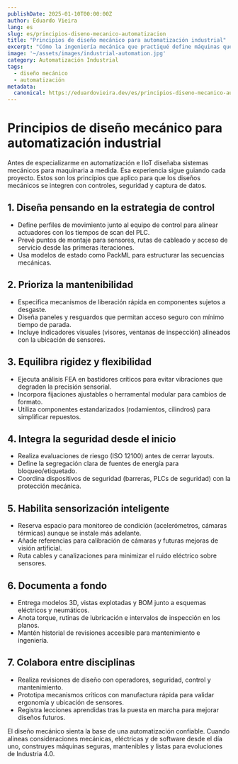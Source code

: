 ```yaml
---
publishDate: 2025-01-10T00:00:00Z
author: Eduardo Vieira
lang: es
slug: es/principios-diseno-mecanico-automatizacion
title: "Principios de diseño mecánico para automatización industrial"
excerpt: "Cómo la ingeniería mecánica que practiqué define máquinas que se integran con controles modernos e IIoT."
image: '~/assets/images/industrial-automation.jpg'
category: Automatización Industrial
tags:
  - diseño mecánico
  - automatización
metadata:
  canonical: https://eduardovieira.dev/es/principios-diseno-mecanico-automatizacion
---
```


# Principios de diseño mecánico para automatización industrial

Antes de especializarme en automatización e IIoT diseñaba sistemas mecánicos para maquinaria a medida. Esa experiencia sigue guiando cada proyecto. Estos son los principios que aplico para que los diseños mecánicos se integren con controles, seguridad y captura de datos.

## 1. Diseña pensando en la estrategia de control

- Define perfiles de movimiento junto al equipo de control para alinear actuadores con los tiempos de scan del PLC.
- Prevé puntos de montaje para sensores, rutas de cableado y acceso de servicio desde las primeras iteraciones.
- Usa modelos de estado como PackML para estructurar las secuencias mecánicas.

## 2. Prioriza la mantenibilidad

- Especifica mecanismos de liberación rápida en componentes sujetos a desgaste.
- Diseña paneles y resguardos que permitan acceso seguro con mínimo tiempo de parada.
- Incluye indicadores visuales (visores, ventanas de inspección) alineados con la ubicación de sensores.

## 3. Equilibra rigidez y flexibilidad

- Ejecuta análisis FEA en bastidores críticos para evitar vibraciones que degraden la precisión sensorial.
- Incorpora fijaciones ajustables o herramental modular para cambios de formato.
- Utiliza componentes estandarizados (rodamientos, cilindros) para simplificar repuestos.

## 4. Integra la seguridad desde el inicio

- Realiza evaluaciones de riesgo (ISO 12100) antes de cerrar layouts.
- Define la segregación clara de fuentes de energía para bloqueo/etiquetado.
- Coordina dispositivos de seguridad (barreras, PLCs de seguridad) con la protección mecánica.

## 5. Habilita sensorización inteligente

- Reserva espacio para monitoreo de condición (acelerómetros, cámaras térmicas) aunque se instale más adelante.
- Añade referencias para calibración de cámaras y futuras mejoras de visión artificial.
- Ruta cables y canalizaciones para minimizar el ruido eléctrico sobre sensores.

## 6. Documenta a fondo

- Entrega modelos 3D, vistas explotadas y BOM junto a esquemas eléctricos y neumáticos.
- Anota torque, rutinas de lubricación e intervalos de inspección en los planos.
- Mantén historial de revisiones accesible para mantenimiento e ingeniería.

## 7. Colabora entre disciplinas

- Realiza revisiones de diseño con operadores, seguridad, control y mantenimiento.
- Prototipa mecanismos críticos con manufactura rápida para validar ergonomía y ubicación de sensores.
- Registra lecciones aprendidas tras la puesta en marcha para mejorar diseños futuros.

El diseño mecánico sienta la base de una automatización confiable. Cuando alineas consideraciones mecánicas, eléctricas y de software desde el día uno, construyes máquinas seguras, mantenibles y listas para evoluciones de Industria 4.0.
